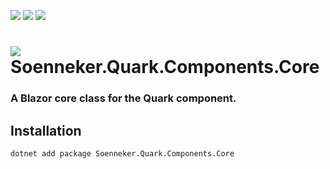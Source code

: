 ﻿[![](https://img.shields.io/nuget/v/soenneker.quark.components.core.svg?style=for-the-badge)](https://www.nuget.org/packages/soenneker.quark.components.core/)
[![](https://img.shields.io/github/actions/workflow/status/soenneker/soenneker.quark.components.core/publish-package.yml?style=for-the-badge)](https://github.com/soenneker/soenneker.quark.components.core/actions/workflows/publish-package.yml)
[![](https://img.shields.io/nuget/dt/soenneker.quark.components.core.svg?style=for-the-badge)](https://www.nuget.org/packages/soenneker.quark.components.core/)

# ![](https://user-images.githubusercontent.com/4441470/224455560-91ed3ee7-f510-4041-a8d2-3fc093025112.png) Soenneker.Quark.Components.Core
### A Blazor core class for the Quark component.

## Installation

```
dotnet add package Soenneker.Quark.Components.Core
```

